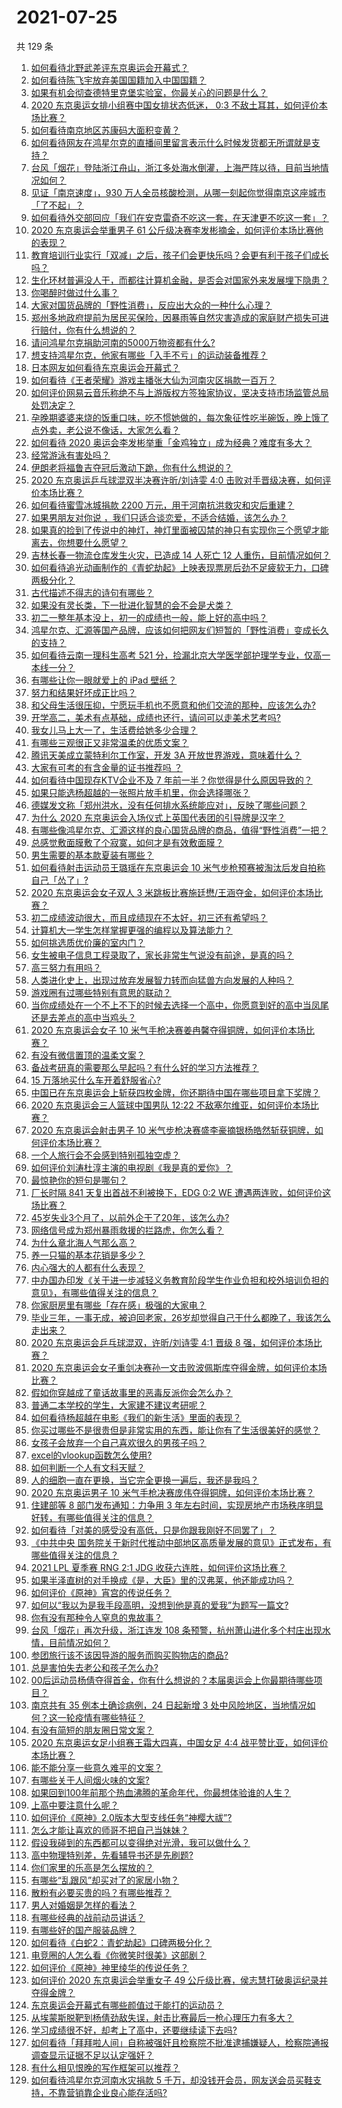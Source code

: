 # 2021-07-25

共 129 条

<!-- BEGIN -->
<!-- 最后更新时间 Sun Jul 25 2021 21:09:09 GMT+0800 (China Standard Time) -->

1. [如何看待北野武差评东京奥运会开幕式？](https://www.zhihu.com/question/474738717)
1. [如何看待陈飞宇放弃美国国籍加入中国国籍？](https://www.zhihu.com/question/474648421)
1. [如果有机会彻查德特里克堡实验室，你最关心的问题是什么？](https://www.zhihu.com/question/474651210)
1. [2020 东京奥运女排小组赛中国女排状态低迷， 0:3
   不敌土耳其，如何评价本场比赛？](https://www.zhihu.com/question/474827684)
1. [如何看待南京地区苏康码大面积变黄？](https://www.zhihu.com/question/474543568)
1. [如何看待网友在鸿星尔克的直播间里留言表示什么时候发货都无所谓就是支持？](https://www.zhihu.com/question/474386080)
1. [台风「烟花」登陆浙江舟山，浙江多处海水倒灌，上海严阵以待，目前当地情况如何？](https://www.zhihu.com/question/474766317)
1. [见证「南京速度」，930
   万人全员核酸检测，从哪一刻起你觉得南京这座城市「了不起」？](https://www.zhihu.com/question/474047728)
1. [如何看待外交部回应「我们在安克雷奇不吃这一套，在天津更不吃这一套」？](https://www.zhihu.com/question/474286574)
1. [2020 东京奥运会举重男子 61
   公斤级决赛李发彬摘金，如何评价本场比赛他的表现？](https://www.zhihu.com/question/474822878)
1. [教育培训行业实行「双减」之后，孩子们会更快乐吗？会更有利于孩子们成长吗？](https://www.zhihu.com/question/474681128)
1. [生化环材普遍没人干，而都往计算机金融，是否会对国家外来发展埋下隐患？](https://www.zhihu.com/question/427138111)
1. [你喝醉时做过什么事？](https://www.zhihu.com/question/270123090)
1. [大家对国货品牌的「野性消费」，反应出大众的一种什么心理？](https://www.zhihu.com/question/474709194)
1. [郑州多地政府提前为居民买保险，因暴雨等自然灾害造成的家庭财产损失可进行赔付，你有什么想说的？](https://www.zhihu.com/question/474091439)
1. [请问鸿星尔克捐助河南的5000万物资都有什么?](https://www.zhihu.com/question/474231343)
1. [想支持鸿星尔克，他家有哪些「入手不亏」的运动装备推荐？](https://www.zhihu.com/question/474309937)
1. [日本网友如何看待东京奥运会开幕式？](https://www.zhihu.com/question/474411219)
1. [如何看待《王者荣耀》游戏主播张大仙为河南灾区捐款一百万？](https://www.zhihu.com/question/473921278)
1. [如何评价网易云音乐称绝不与上游版权方签独家协议，坚决支持市场监管总局处罚决定？](https://www.zhihu.com/question/474585146)
1. [孕晚期婆婆来烧的饭重口味，吃不惯她做的，每次象征性吃半碗饭，晚上饿了点外卖，老公说不像话，大家怎么看？](https://www.zhihu.com/question/473692624)
1. [如何看待 2020
   奥运会李发彬举重「金鸡独立」成为经典？难度有多大？](https://www.zhihu.com/question/474839964)
1. [经常游泳有害处吗？](https://www.zhihu.com/question/470855035)
1. [伊朗老将福鲁吉夺冠后激动下跪，你有什么想说的？](https://www.zhihu.com/question/474722255)
1. [2020 东京奥运乒乓球混双半决赛许昕/刘诗雯 4:0
   击败对手晋级决赛，如何评价本场比赛？](https://www.zhihu.com/question/474864432)
1. [如何看待蜜雪冰城捐款 2200 万元，用于河南抗洪救灾和灾后重建？](https://www.zhihu.com/question/473877625)
1. [如果男朋友对你说 ，我们只适合谈恋爱，不适合结婚，该怎么办？](https://www.zhihu.com/question/473888822)
1. [如果真的捡到了传说中的神灯，神灯里面被囚禁的神只有实现你三个愿望才能离去，你想要什么愿望？](https://www.zhihu.com/question/471439343)
1. [吉林长春一物流仓库发生火灾，已造成 14 人死亡 12
   人重伤，目前情况如何？](https://www.zhihu.com/question/474689226)
1. [如何看待追光动画制作的《青蛇劫起》上映表现票房后劲不足疲软无力，口碑两极分化？](https://www.zhihu.com/question/474561301)
1. [古代描述不得志的诗句有哪些？](https://www.zhihu.com/question/466832569)
1. [如果没有灵长类，下一批进化智慧的会不会是犬类？](https://www.zhihu.com/question/473422911)
1. [初二一整年基本没上，初一的成绩也一般，能上好的高中吗？](https://www.zhihu.com/question/473515406)
1. [鸿星尔克、汇源等国产品牌，应该如何把网友们短暂的「野性消费」变成长久的支持？](https://www.zhihu.com/question/474709629)
1. [如何看待云南一理科生高考 521
   分，捡漏北京大学医学部护理学专业，仅高一本线一分？](https://www.zhihu.com/question/473821513)
1. [有哪些让你一眼就爱上的 iPad 壁纸？](https://www.zhihu.com/question/311086635)
1. [努力和结果好坏成正比吗？](https://www.zhihu.com/question/472658413)
1. [和父母生活很压抑，宁愿玩手机也不愿意和他们交流的那种，应该怎么办?](https://www.zhihu.com/question/474733529)
1. [开学高二，美术有点基础，成绩也还行，请问可以走美术艺考吗?](https://www.zhihu.com/question/474361105)
1. [我女儿马上大一了，生活费给她多少合理？](https://www.zhihu.com/question/470906807)
1. [有哪些三观很正又非常温柔的优质文案？](https://www.zhihu.com/question/466268019)
1. [腾讯天美成立蒙特利尔工作室，开发 3A 开放世界游戏，意味着什么？](https://www.zhihu.com/question/473379906)
1. [大家有可考的有含金量的证书推荐吗 ？](https://www.zhihu.com/question/428848820)
1. [如何看待中国现存KTV企业不及 7
   年前一半？你觉得是什么原因导致的？](https://www.zhihu.com/question/473902989)
1. [如果只能选杨超越的一张照片放手机里，你会选择哪张？](https://www.zhihu.com/question/474600344)
1. [德媒发文称「郑州洪水，没有任何排水系统能应对」，反映了哪些问题？](https://www.zhihu.com/question/474264183)
1. [为什么 2020 东京奥运会入场仪式上英国代表团的引导牌是汉字？](https://www.zhihu.com/question/474354660)
1. [有哪些像鸿星尔克、汇源这样的良心国货品牌的商品，值得“野性消费”一把？](https://www.zhihu.com/question/474657423)
1. [总感觉敷面膜敷了个寂寞，如何才是有效敷面膜？](https://www.zhihu.com/question/473175399)
1. [男生需要的基本款夏装有哪些？](https://www.zhihu.com/question/29848880)
1. [如何看待射击运动员王璐瑶在东京奥运会 10
   米气步枪预赛被淘汰后发自拍称自己「怂了」?](https://www.zhihu.com/question/474563492)
1. [2020 东京奥运会女子双人 3
   米跳板比赛施廷懋/王涵夺金，如何评价本场比赛？](https://www.zhihu.com/question/474811834)
1. [初二成绩波动很大，而且成绩现在不太好，初三还有希望吗？](https://www.zhihu.com/question/471531921)
1. [计算机大一学生怎样掌握更强的编程以及算法能力？](https://www.zhihu.com/question/444269929)
1. [如何挑选质优价廉的室内门？](https://www.zhihu.com/question/39693041)
1. [女生被电子信息工程录取了，家长非常生气说没有前途，是真的吗？](https://www.zhihu.com/question/416930911)
1. [高三努力有用吗？](https://www.zhihu.com/question/469290095)
1. [人类进化史上，出现过放弃发展智力转而向猛兽方向发展的人种吗？](https://www.zhihu.com/question/472489699)
1. [游戏圈有过哪些特别有意思的联动？](https://www.zhihu.com/question/474329911)
1. [当你成绩处在一个不上不下的时候去选择一个高中，你愿意到好的高中当凤尾还是去差点的高中当鸡头？](https://www.zhihu.com/question/472172005)
1. [2020 东京奥运会女子 10
   米气手枪决赛姜冉馨夺得铜牌，如何评价本场比赛？](https://www.zhihu.com/question/474774466)
1. [有没有微信置顶的温柔文案？](https://www.zhihu.com/question/470340723)
1. [备战考研真的需要那么早起吗？有什么好的学习方法推荐？](https://www.zhihu.com/question/473903158)
1. [15 万落地买什么车开着舒服省心?](https://www.zhihu.com/question/441839447)
1. [中国已在东京奥运会上斩获四枚金牌，你还期待中国在哪些项目拿下奖牌？](https://www.zhihu.com/question/474562719)
1. [2020 东京奥运会三人篮球中国男队 12:22
   不敌塞尔维亚，如何评价本场比赛？](https://www.zhihu.com/question/474580108)
1. [2020 东京奥运会射击男子 10
   米气步枪决赛盛李豪摘银杨皓然斩获铜牌，如何评价本场比赛？](https://www.zhihu.com/question/474818422)
1. [一个人旅行会不会感到特别孤独空虚？](https://www.zhihu.com/question/472978863)
1. [如何评价刘涛杜淳主演的电视剧《我是真的爱你》？](https://www.zhihu.com/question/473263179)
1. [最惊艳你的短句是哪句？](https://www.zhihu.com/question/297279418)
1. [厂长时隔 841 天复出首战不利被换下，EDG 0:2 WE
   遭遇两连败，如何评价这场比赛？](https://www.zhihu.com/question/474676020)
1. [45岁失业3个月了，以前外企干了20年，该怎么办?](https://www.zhihu.com/question/453104891)
1. [网络信号成为郑州暴雨救援的拦路虎，你怎么看？](https://www.zhihu.com/question/473805337)
1. [为什么章北海人气那么高？](https://www.zhihu.com/question/468915692)
1. [养一只猫的基本花销是多少？](https://www.zhihu.com/question/336393845)
1. [内心强大的人都有什么表现？](https://www.zhihu.com/question/355778275)
1. [中办国办印发《关于进一步减轻义务教育阶段学生作业负担和校外培训负担的意见》，有哪些值得关注的信息？](https://www.zhihu.com/question/474676101)
1. [你家厨房里有哪些「存在感」极强的大家电？](https://www.zhihu.com/question/474667004)
1. [毕业三年，一事无成，被迫回老家，26岁却觉得自己干什么都晚了，我该怎么走出来？](https://www.zhihu.com/question/302335564)
1. [2020 东京奥运会乒乓球混双，许昕/刘诗雯 4:1 晋级 8
   强，如何评价本场比赛？](https://www.zhihu.com/question/474584982)
1. [2020
   东京奥运会女子重剑决赛孙一文击败波佩斯库夺得金牌，如何评价本场比赛？](https://www.zhihu.com/question/474684536)
1. [假如你穿越成了童话故事里的恶毒反派你会怎么办？](https://www.zhihu.com/question/413283903)
1. [普通二本学校的学生，大家建不建议考研呢？](https://www.zhihu.com/question/461248842)
1. [如何看待杨超越在电影《我们的新生活》里面的表现？](https://www.zhihu.com/question/474120689)
1. [你买过哪些不是很贵但是非常实用的东西，能让你有了生活很美好的感觉？](https://www.zhihu.com/question/24408055)
1. [女孩子会放弃一个自己喜欢很久的男孩子吗？](https://www.zhihu.com/question/464730953)
1. [excel的vlookup函数怎么使用?](https://www.zhihu.com/question/29178585)
1. [如何判断一个人有文科天赋？](https://www.zhihu.com/question/438266130)
1. [人的细胞一直在更换，当它完全更换一遍后，我还是我吗？](https://www.zhihu.com/question/473957583)
1. [2020 东京奥运男子 10
   米气手枪决赛庞伟夺得铜牌，如何评价本场比赛？](https://www.zhihu.com/question/474619854)
1. [住建部等 8 部门发布通知：力争用 3
   年左右时间，实现房地产市场秩序明显好转，有哪些值得关注的信息？](https://www.zhihu.com/question/474230030)
1. [如何看待「对美的感受没有高低，只是你跟我刚好不同罢了」？](https://www.zhihu.com/question/267747653)
1. [《中共中央
   国务院关于新时代推动中部地区高质量发展的意见》正式发布，有哪些值得关注的信息？](https://www.zhihu.com/question/474037359)
1. [2021 LPL 夏季赛 RNG 2:1 JDG
   收获六连胜，如何评价这场比赛？](https://www.zhihu.com/question/474652828)
1. [如果半泽直树的对手换成《是，大臣》里的汉弗莱，他还能成功吗？](https://www.zhihu.com/question/435120521)
1. [如何评价《原神》宵宫的传说任务？](https://www.zhihu.com/question/473754437)
1. [如何以“我以为是我手段高明，没想到他是真的爱我”为题写一篇文?](https://www.zhihu.com/question/466644698)
1. [你有没有那种令人窒息的鬼故事？](https://www.zhihu.com/question/431622258)
1. [台风「烟花」再次升级，浙江连发 108
   条预警，杭州萧山进化多个村庄出现水情，目前情况如何？](https://www.zhihu.com/question/474539445)
1. [参团旅行该不该因导游的服务而购买购物店的商品?](https://www.zhihu.com/question/466083783)
1. [总是害怕失去老公和孩子怎么办?](https://www.zhihu.com/question/474097893)
1. [00后运动员杨倩夺得首金，你有什么想说的？本届奥运会上你最期待哪些项目？](https://www.zhihu.com/question/474587758)
1. [南京共有 35 例本土确诊病例，24 日起新增 3
   处中风险地区，当地情况如何？这一轮疫情有哪些特征？](https://www.zhihu.com/question/473973235)
1. [有没有简短的朋友圈日常文案？](https://www.zhihu.com/question/473349834)
1. [2020 东京奥运女足小组赛王霜大四喜，中国女足 4:4
   战平赞比亚，如何评价本场比赛？](https://www.zhihu.com/question/474637478)
1. [能不能分享一些意久难平的文案？](https://www.zhihu.com/question/461769273)
1. [有哪些关于人间烟火味的文案?](https://www.zhihu.com/question/417056782)
1. [如果回到100年前那个热血沸腾的革命年代，你最想体验谁的人生？](https://www.zhihu.com/question/460118166)
1. [上高中要注意什么呢？](https://www.zhihu.com/question/473050319)
1. [如何评价《原神》2.0版本大型支线任务“神樱大祓”?](https://www.zhihu.com/question/473856350)
1. [怎么才能让喜欢的师哥不把自己当妹妹？](https://www.zhihu.com/question/470081086)
1. [假设我碰到的东西都可以变得绝对光滑，我可以做什么？](https://www.zhihu.com/question/449145769)
1. [高中物理特别差，先看辅导书还是先刷题?](https://www.zhihu.com/question/375722639)
1. [你们家里的乐高是怎么摆放的？](https://www.zhihu.com/question/385618037)
1. [​有哪些“乱跟风”却买对了的家居小物？](https://www.zhihu.com/question/440729078)
1. [散粉有必要买贵的吗？有哪些推荐？](https://www.zhihu.com/question/46710969)
1. [男人对婚姻是怎样的看法？](https://www.zhihu.com/question/457019241)
1. [有哪些经典的战前动员讲话？](https://www.zhihu.com/question/29337260)
1. [有哪些好的国产服装品牌？](https://www.zhihu.com/question/22012673)
1. [如何看待《白蛇2：青蛇劫起》口碑两极分化？](https://www.zhihu.com/question/474532820)
1. [电竞圈的人怎么看《你微笑时很美》这部剧？](https://www.zhihu.com/question/466744188)
1. [如何评价《原神》神里绫华的传说任务？](https://www.zhihu.com/question/473753669)
1. [如何评价 2020 东京奥运会举重女子 49
   公斤级比赛，侯志慧打破奥运纪录并夺得金牌？](https://www.zhihu.com/question/474595812)
1. [东京奥运会开幕式有哪些颜值过于能打的运动员？](https://www.zhihu.com/question/474356978)
1. [从埃蒙斯脱靶到杨倩劲敌失误，射击比赛最后一枪心理压力有多大？](https://www.zhihu.com/question/474559012)
1. [学习成绩很不好，却考上了高中，还要继续读下去吗?](https://www.zhihu.com/question/474572734)
1. [如何看待「拜拜啦人间」自称被强奸且检察院不批准逮捕嫌疑人，检察院通报调查显示证据不足以认定强奸？](https://www.zhihu.com/question/473129165)
1. [有什么相见恨晚的写作框架可以推荐？](https://www.zhihu.com/question/472699569)
1. [如何看待鸿星尔克河南水灾捐款 5
   千万，却没钱开会员，网友送会员买鞋支持，不靠营销靠企业良心能存活吗?](https://www.zhihu.com/question/474120928)

<!-- END -->
